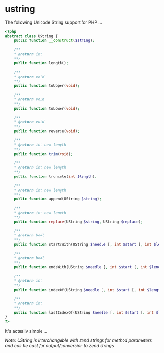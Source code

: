 ustring
=======

The following Unicode String support for PHP ...

```php
<?php
abstract class UString {
    public function __construct($string);
    
    /** 
    * @return int
    **/
    public function length();
    
    /** 
    * @return void
    **/
    public function toUpper(void);
    
    /** 
    * @return void
    **/
    public function toLower(void);
    
    /** 
    * @return void
    **/
    public function reverse(void);
    
    /**
    * @return int new length
    **/
    public function trim(void);
    
    /** 
    * @return int new length
    **/
    public function truncate(int $length);
    
    /** 
    * @return int new length
    **/
    public function append(UString $string);
    
    /** 
    * @return int new length
    **/
    public function replace(UString $string, UString $replace);
    
    /**
    * @return bool
    **/
    public function startsWith(UString $needle [, int $start [, int $length]]);
    
    /**
    * @return bool
    **/
    public function endsWith(UString $needle [, int $start [, int $length]]);
    
    /**
    * @return int
    **/
    public function indexOf(UString $needle [, int $start [, int $length]]);
    
    /**
    * @return int
    **/
    public function lastIndexOf(UString $needle [, int $start [, int $length]]);
}
?>
```

It's actually simple ...

*Note: UString is interchangable with zend strings for method parameters and can be cast for output/conversion to zend strings*
